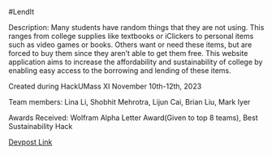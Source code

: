 #LendIt

Description: Many students have random things that they are not using. This ranges from college supplies like textbooks or iClickers to personal items such as video games or books. Others want or need these items, but are forced to buy them since they aren’t able to get them free. This website application aims to increase the affordability and sustainability of college by enabling easy access to the borrowing and lending of these items.

Created during HackUMass XI November 10th-12th, 2023

Team members: Lina Li, Shobhit Mehrotra, Lijun Cai, Brian Liu, Mark Iyer

Awards Received:
Wolfram Alpha Letter Award(Given to top 8 teams), Best Sustainability Hack


<a href="https://devpost.com/software/lendit-rmgkul?ref_content=user-portfolio&ref_feature=in_progress" alt="devpost">Devpost Link</a>
